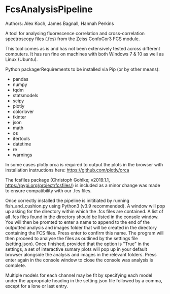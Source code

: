 # FcsAnalysisPipeline

Authors: Alex Koch, James Bagnall, Hannah Perkins

A tool for analysing fluorescence correlation and cross-correlation spectroscopy files (.fcs) from the Zeiss ConfoCor3 FCS module. 

This tool comes as is and has not been extensively tested across different computers. It has run fine on machines with both Windows 7 & 10  as well as Linux (Ubuntu).

Python packagerRequirements to be installed via Pip (or by other means): 
- pandas
- numpy
- tqdm
- statsmodels
- scipy
- plotly
- colorlover
- tkinter
- json
- math
- os
- itertools
- datetime
- re
- warnings

In some cases plotly orca is required to output the plots in the browser with installation instructions here: https://github.com/plotly/orca

The fcsfiles package (Christoph Gohlke; v2019.1.1, https://pypi.org/project/fcsfiles/) is included as a minor change was made to ensure compatibility with our .fcs files. 

Once correctly installed the pipeline is inititiated by running fish_and_cushion.py using Python3 (v3.9 recommended). A window will pop up asking for the directory within which the .fcs files are contained. A list of all .fcs files found in the directory should be listed in the console window. You will then be promted to enter a name to append to the end of the outputted analysis and images folder that will be created in the directory containing the FCS files. Press enter to confirm this name. The program will then proceed to analyse the files as outlined by the settings file (setting.json). Once finished, provided that the option is "True" in the settings, a set of interactive sumary plots will pop up in your default browser alongside the analysis and images in the relevant folders. Press enter again in the console window to close the console was analysis is complete. 

Multiple models for each channel may be fit by specifying each model under the appropriate heading in the setting.json file followed by a comma, except for a lone or last entry. 
